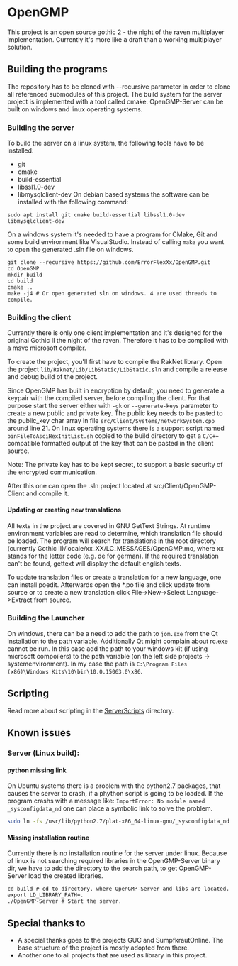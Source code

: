 # OpenGMP

This project is an open source gothic 2 - the night of the raven multiplayer implementation.
Currently it's more like a draft than a working multiplayer solution.

## Building the programs
The repository has to be cloned with --recursive parameter in order to clone all referenced submodules of this project.
The build system for the server project is implemented with a tool called cmake.
OpenGMP-Server can be built on windows and linux operating systems.

### Building the server
To build the server on a linux system, the following tools have to be installed:
* git
* cmake
* build-essential
* libssl1.0-dev
* libmysqlclient-dev
On debian based systems the software can be installed with the following command:
```
sudo apt install git cmake build-essential libssl1.0-dev libmysqlclient-dev
```
On a windows system it's needed to have a program for CMake, Git and some build environment like VisualStudio.
Instead of calling ```make``` you want to open the generated .sln file on windows.

```
git clone --recursive https://github.com/ErrorFlexXx/OpenGMP.git
cd OpenGMP
mkdir build
cd build
cmake ..
make -j4 # Or open generated sln on windows. 4 are used threads to compile.
```

### Building the client
Currently there is only one client implementation and it's designed for the original Gothic II the night of the raven.
Therefore it has to be compiled with a msvc microsoft compiler. 

To create the project, you'll first have to compile the RakNet library. Open the project `lib/Raknet/Lib/LibStatic/LibStatic.sln` and compile a release and debug build of the project.

Since OpenGMP has built in encryption by default, you need to generate a keypair with the compiled server, before compiling the client.
For that purpose start the server either with `-gk` or `--generate-keys` parameter to create a new public and private key.
The public key needs to be pasted to the public_key char array in file `src/Client/Systems/networkSystem.cpp` around line 21.
On linux operating systems there is a support script named `binFileToAsciHexInitList.sh` copied to the build directory to get a `C/C++` compatible formatted output of the key that can be  pasted in the client source.

Note: The private key has to be kept secret, to support a basic security of the encrypted communication.

After this one can open the .sln project located at src/Client/OpenGMP-Client and compile it.

#### Updating or creating new translations
All texts in the project are covered in GNU GetText Strings. At runtime environment variables are read to determine, which translation file should be loaded.
The program will search for translations in the root directory (currently Gothic II)/locale/xx\_XX/LC\_MESSAGES/OpenGMP.mo, where xx stands for the letter code (e.g. de for german).
If the required translation can't be found, gettext will display the default english texts.

To update translation files or create a translation for a new language, one can install poedit. Afterwards open the *.po file and click update from source or
to create a new translation click File->New->Select Language->Extract from source.

### Building the Launcher
On windows, there can be a need to add the path to `jom.exe` from the Qt installation to the path variable.
Additionally Qt might complain about rc.exe cannot be run. In this case add the path to your windows kit (if using microsoft compoilers) to the path variable (on the left side projects -> systemenvironment). In my case the path is `C:\Program Files (x86)\Windows Kits\10\bin\10.0.15063.0\x86`.

## Scripting
Read more about scripting in the [ServerScripts](https://www.github.com/ErrorFlexXx/OpenGMP/tree/master/ServerScripts) directory.

## Known issues
### Server (Linux build):
#### python missing link
On Ubuntu systems there is a problem with the python2.7 packages, that causes the server to crash, if a phython script is going to be loaded.
If the program crashs with a message like: `ImportError: No module named _sysconfigdata_nd` one can place a symbolic link to solve the problem.
```bash
sudo ln -fs /usr/lib/python2.7/plat-x86_64-linux-gnu/_sysconfigdata_nd.py /usr/lib/python2.7/
```
#### Missing installation routine
Currently there is no installation routine for the server under linux. Because of linux is not searching required libraries in the OpenGMP-Server binary dir, we have to add the directory to the search path, to get OpenGMP-Server load the created libraries.
```
cd build # cd to directory, where OpenGMP-Server and libs are located.
export LD_LIBRARY_PATH=.
./OpenGMP-Server # Start the server.
```

## Special thanks to
 * A special thanks goes to the projects GUC and SumpfkrautOnline. The base structure of the project is mostly adopted from there.
 * Another one to all projects that are used as library in this project.


